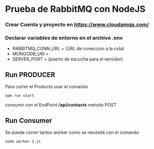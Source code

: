 # Prueba de RabbitMQ con NodeJS

### Crear Cuenta y proyecto en https://www.cloudamqp.com/

### Declarar variables de entorno en el archivo .env

- RABBITMQ_CONN_URL = (URL de coneccion a la cola)
- MONGODB_URI =
- SERVER_PORT = (puerto de escucha para el servidor)


## Run PRODUCER
Para correr el Producto  usar el comando 
```
npm run start
```
consumir con el EndPoint **/api/contacts**  metodo POST

## Run Consumer
Se puede correr tantos worker como se necesite con el comando 
```
node worker-1.js
```
